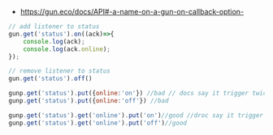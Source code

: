 





- https://gun.eco/docs/API#-a-name-on-a-gun-on-callback-option-
```js
// add listener to status
gun.get('status').on((ack)=>{
    console.log(ack);
    console.log(ack.online);
});

// remove listener to status
gun.get('status').off()
```

```js
gunp.get('status').put({online:'on'}) //bad // docs say it trigger twice
gunp.get('status').put({online:'off'}) //bad

gunp.get('status').get('online').put('on')//good //droc say it trigger once
gunp.get('status').get('online').put('off')//good

```

